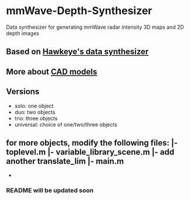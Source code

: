 # mmWave-Depth-Synthesizer
 Data synthesizer for generating mmWave radar intensity 3D maps and 2D depth images

## Based on [Hawkeye's data synthesizer](https://github.com/JaydenG1019/HawkEye-Data-Code)

## More about [CAD models](https://github.com/zhuoming34/CAD-Model-PointCloud)

## Versions
- solo: one object
- duo: two objects
- trio: three objects
- universal: choice of one/two/three objects 

for more objects, modify the following files:
|- toplevel.m
|- variable_library_scene.m
  |- add another translate_lim 
|- main.m
 - 
- 


### README will be updated soon
